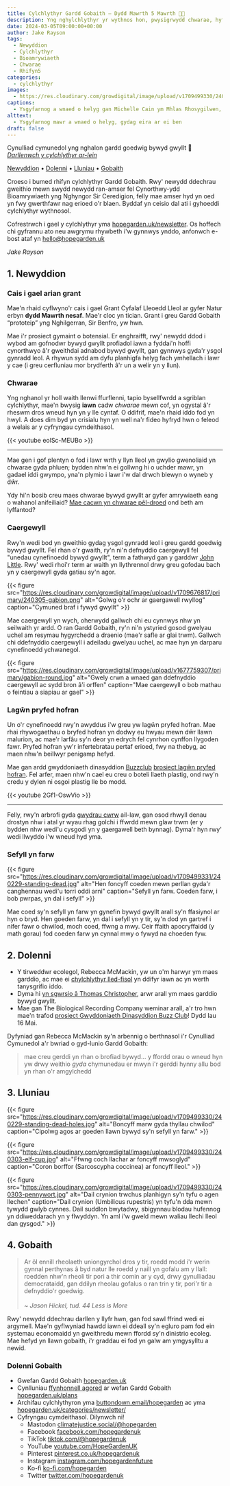 ```yaml
---
title: Cylchlythyr Gardd Gobaith — Dydd Mawrth 5 Mawrth 🤸🏽
description: Yng nghylchlythyr yr wythnos hon, pwysigrwydd chwarae, hyfrydwch cynefinoedd, a'r cloc yn tician
date: 2024-03-05T09:00:00+00:00
author: Jake Rayson 
tags: 
  - Newyddion
  - Cylchlythyr
  - Bioamrywiaeth
  - Chwarae
  - Rhifyn5
categories: 
  - cylchlythyr
images: 
  - https://res.cloudinary.com/growdigital/image/upload/v1709499330/240301-willow-sculpture-hare-snow.jpg
captions: 
  - Ysgyfarnog a wnaed o helyg gan Michelle Cain ym Mhlas Rhosygilwen, Sir Benfro
alttext: 
  - Ysgyfarnog mawr a wnaed o helyg, gydag eira ar ei ben
draft: false
---
```


Cynulliad cymunedol yng nghalon gardd goedwig bywyd gwyllt 💚<br>
_[Darllenwch y cylchlythyr ar-lein](https://hopegarden.uk/blog/240227-newsletter)_

[Newyddion](#1-news) • [Dolenni](#2-links) • [Lluniau](#3-photos) • [Gobaith](#4-hope-links)

Croeso i bumed rhifyn cylchlythyr Gardd Gobaith. Rwy' newydd ddechrau gweithio mewn swydd newydd ran-amser fel Cynorthwy-ydd Bioamrywiaeth yng Nghyngor Sir Ceredigion, felly mae amser hyd yn oed yn fwy gwerthfawr nag erioed o'r blaen. Byddaf yn ceisio dal ati i gyhoeddi cylchlythyr wythnosol.

Cofrestrwch i gael y cylchlythyr yma [hopegarden.uk/newsletter](https://hopegarden.uk/newsletter/). Os hoffech chi gyfrannu ato neu awgrymu rhywbeth i'w gynnwys ynddo, anfonwch e-bost ataf yn <hello@hopegarden.uk>

_Jake Rayson_

## 1. Newyddion

### Cais i gael arian grant

Mae'n rhaid cyflwyno'r cais i gael Grant Cyfalaf Lleoedd Lleol ar gyfer Natur erbyn **dydd Mawrth nesaf**. Mae'r cloc yn tician. Grant i greu Gardd Gobaith “prototeip” yng Nghilgerran, Sir Benfro, yw hwn. 

Mae i'r prosiect gymaint o botensial. Er enghraifft, rwy' newydd ddod i wybod am gofnodwr bywyd gwyllt profiadol iawn a fyddai'n hoffi cynorthwyo â'r gweithdai adnabod bywyd gwyllt, gan gynnwys gyda'r ysgol gynradd leol. A rhywun sydd am dyfu planhigfa helyg fach ymhellach i lawr y cae (i greu cerfluniau mor brydferth â'r un a welir yn y llun).

### Chwarae

Yng nghanol yr holl waith llenwi ffurflenni, tapio bysellfwrdd a sgriblan cylchlythyr, mae'n bwysig **iawn** cadw _chwarae_ mewn cof, yn ogystal â'r rheswm dros wneud hyn yn y lle cyntaf. O ddifrif, mae'n rhaid iddo fod yn hwyl. A does dim byd yn crisialu hyn yn well na'r fideo hyfryd hwn o feleod a welais ar y cyfryngau cymdeithasol.

{{< youtube eolSc-MEUBo >}}

---

Mae gen i gof plentyn o fod i lawr wrth y llyn lleol yn gwylio gwenoliaid yn chwarae gyda phluen; bydden nhw'n ei gollwng hi o uchder mawr, yn gadael iddi gwympo, yna'n plymio i lawr i'w dal drwch blewyn o wyneb y dŵr.

Ydy hi'n bosib creu maes chwarae bywyd gwyllt ar gyfer amrywiaeth eang o wahanol anifeiliaid? [Mae cacwn yn chwarae pêl-droed](https://www.nature.com/articles/nature.2017.21540) ond beth am lyffantod?

### Caergewyll

Rwy'n wedi bod yn gweithio gydag ysgol gynradd leol i greu gardd goedwig bywyd gwyllt. Fel rhan o'r gwaith, ry'n ni'n defnyddio caergewyll fel "unedau cynefinoedd bywyd gwyllt", term a fathwyd gan y garddwr [John Little](https://www.grassroofcompany.co.uk/). Rwy' wedi rhoi'r term ar waith yn llythrennol drwy greu gofodau bach yn y caergewyll gyda gatiau sy'n agor.

{{< figure src="https://res.cloudinary.com/growdigital/image/upload/v1709676817/primary/240305-gabion.png" alt="Golwg o'r ochr ar gaergawell rwyllog" caption="Cymuned braf i fywyd gwyllt" >}}

Mae caergewyll yn wych, oherwydd gallwch chi eu cynnwys nhw yn seilwaith yr ardd. O ran Gardd Gobaith, ry'n ni'n ystyried gosod gwelyau uchel am resymau hygyrchedd a draenio (mae'r safle ar glai trwm). Gallwch chi ddefnyddio caergewyll i adeiladu gwelyau uchel, ac mae hyn yn darparu cynefinoedd ychwanegol.

{{< figure src="https://res.cloudinary.com/growdigital/image/upload/v1677759307/primary/gabion-round.jpg" alt="Gwely crwn a wnaed gan ddefnyddio caergewyll ac sydd bron â'i orffen" caption="Mae caergewyll o bob mathau o feintiau a siapiau ar gael" >}}

### Lagŵn pryfed hofran

Un o'r cynefinoedd rwy'n awyddus i'w greu yw lagŵn pryfed hofran. Mae rhai rhywogaethau o bryfed hofran yn dodwy eu hwyau mewn dŵr llawn malurion, ac mae'r larfâu sy'n deor yn edrych fel cynrhon cynffon llygoden fawr. Pryfed hofran yw'r infertebratau pertaf erioed, fwy na thebyg, ac maen nhw'n beillwyr penigamp hefyd. 

Mae gan ardd gwyddoniaeth dinasyddion [Buzzclub](https://www.thebuzzclub.uk/) [brosiect lagŵn pryfed hofran](https://www.thebuzzclub.uk/hoverfly-lagoons). Fel arfer, maen nhw'n cael eu creu o boteli llaeth plastig, ond rwy'n credu y dylen ni osgoi plastig lle bo modd. 

{{< youtube 2Gf1-OswVio >}}

---

Felly, rwy'n arbrofi gyda [gwydrau cwrw](https://en.wikipedia.org/wiki/Beer_stein) ail-law, gan osod rhwyll denau drostyn nhw i atal yr wyau rhag golchi i ffwrdd mewn glaw trwm (er y bydden nhw wedi'u cysgodi yn y gaergawell beth bynnag). Dyma'r hyn rwy' wedi llwyddo i'w wneud hyd yma.

### Sefyll yn farw

{{< figure src="https://res.cloudinary.com/growdigital/image/upload/v1709499331/240229-standing-dead.jpg" alt="Hen foncyff coeden mewn perllan gyda'r canghennau wedi'u torri oddi arni" caption="Sefyll yn farw. Coeden farw, i bob pwrpas, yn dal i sefyll" >}}

Mae coed sy'n sefyll yn farw yn gynefin bywyd gwyllt arall sy'n ffasiynol ar hyn o bryd. Hen goeden farw, yn dal i sefyll yn y tir, sy'n dod yn gartref i nifer fawr o chwilod, moch coed, ffwng a mwy. Ceir ffaith apocryffaidd (y math gorau) fod coeden farw yn cynnal mwy o fywyd na choeden fyw.

## 2. Dolenni

* Y tirweddwr ecolegol, Rebecca McMackin, yw un o'm harwyr ym maes garddio, ac mae ei [chylchlythyr lled-fisol](https://www.rebeccamcmackin.com/newsletter) yn ddifyr iawn ac yn werth tanysgrifio iddo. 
* Dyma hi [yn sgwrsio â Thomas Christopher](https://www.thomaschristophergardens.com/podcasts/rebecca-mcmackin-and-the-innovative-beauty-of-the-ecological-landscape), arwr arall ym maes garddio bywyd gwyllt.
* Mae gan The Biological Recording Company weminar arall, a'r tro hwn mae'n trafod [prosiect Gwyddoniaeth Dinasyddion Buzz Club](https://www.eventbrite.co.uk/e/the-buzz-club-citizen-science-virtual-symposium-tickets-773643988997)! Dydd Iau 16 Mai. 

Dyfyniad gan Rebecca McMackin sy'n arbennig o berthnasol i'r Cynulliad Cymunedol a'r bwriad o gyd-lunio Gardd Gobaith:

> mae creu gerddi yn rhan o brofiad bywyd... y ffordd orau o wneud hyn yw drwy weithio _gyda_ chymunedau er mwyn i'r gerddi hynny allu bod yn rhan o'r amgylchedd

## 3. Lluniau

{{< figure src="https://res.cloudinary.com/growdigital/image/upload/v1709499330/240229-standing-dead-holes.jpg" alt="Boncyff marw gyda thyllau chwilod" caption="Cipolwg agos ar goeden llawn bywyd sy'n sefyll yn farw." >}}

{{< figure src="https://res.cloudinary.com/growdigital/image/upload/v1709499330/240303-elf-cup.jpg" alt="Ffwng coch llachar ar foncyff mwsoglyd" caption="Coron borffor (Sarcoscypha coccinea) ar foncyff lleol." >}}

{{< figure src="https://res.cloudinary.com/growdigital/image/upload/v1709499330/240303-pennywort.jpg" alt="Dail crynion trwchus planhigyn sy'n tyfu o agen llechen" caption="Dail crynion (Umbilicus rupestris) yn tyfu'n dda mewn tywydd gwlyb cynnes. Dail suddlon bwytadwy, sbigynnau blodau hufennog yn ddiweddarach yn y flwyddyn. Yn aml i'w gweld mewn waliau llechi lleol dan gysgod." >}}

## 4. Gobaith

> Ar ôl ennill rheolaeth uniongyrchol dros y tir, roedd modd i'r werin gynnal perthynas â byd natur lle roedd y naill yn gofalu am y llall: roedden nhw'n rheoli tir pori a thir comin ar y cyd, drwy gynulliadau democrataidd, gan ddilyn rheolau gofalus o ran trin y tir, pori'r tir a defnyddio'r goedwig. <br><br>_~ Jason Hickel, tud. 44 Less is More_

Rwy' newydd ddechrau darllen y llyfr hwn, gan fod sawl ffrind wedi ei argymell. Mae'n gyflwyniad hawdd iawn ei ddeall sy'n egluro pam fod ein systemau economaidd yn gweithredu mewn ffordd sy'n dinistrio ecoleg. Mae hefyd yn llawn gobaith, i'r graddau ei fod yn galw am ymgysylltu a newid. 

### Dolenni Gobaith

* Gwefan Gardd Gobaith [hopegarden.uk](https://hopegarden.uk/)
* Cynlluniau [ffynhonnell agored](https://en.wikipedia.org/wiki/Open_source) ar wefan Gardd Gobaith [hopegarden.uk/plans](https://hopegarden.uk/plans)
* Archifau cylchlythyron yma [buttondown.email/hopegarden](https://buttondown.email/hopegarden) ac yma [hopegarden.uk/categories/newsletter/](https://hopegarden.uk/categories/newsletter/)
* Cyfryngau cymdeithasol. Dilynwch ni!
  * Mastodon [climatejustice.social/@hopegarden](https://climatejustice.social/@hopegarden)
  * Facebook [facebook.com/hopegardenuk](https://facebook.com/hopegardenuk)
  * TikTok [tiktok.com/@hopegardenuk](https://www.tiktok.com/@hopegardenuk)
  * YouTube [youtube.com/HopeGardenUK](https://www.youtube.com/@HopeGardenUK )
  * Pinterest [pinterest.co.uk/hopegardenuk](https://www.pinterest.co.uk/hopegardenuk/)
  * Instagram [instagram.com/hopegardenfuture](https://instagram.com/hopegardenfuture)
  * Ko-fi [ko-fi.com/hopegarden](https://ko-fi.com/hopegarden)
  * Twitter [twitter.com/hopegardenuk](https://twitter.com/hopegardenuk)
